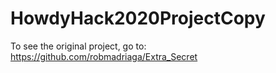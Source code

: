 # HowdyHack2020ProjectCopy
To see the original project, go to: https://github.com/robmadriaga/Extra_Secret 
